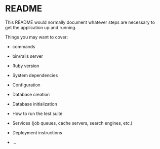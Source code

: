 # README

This README would normally document whatever steps are necessary to get the
application up and running.

Things you may want to cover:

* commands
 - bin/rails server




* Ruby version

* System dependencies

* Configuration

* Database creation

* Database initialization

* How to run the test suite

* Services (job queues, cache servers, search engines, etc.)

* Deployment instructions

* ...
